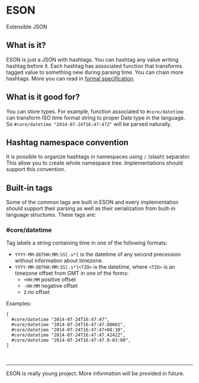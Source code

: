 ESON
====

Extensible JSON

What is it?
-----------

ESON is just a JSON with hashtags. You can hashtag any value writing hashtag
before it. Each hashtag has associated function that transforms tagged
value to something new during parsing time. You can chain more hashtags.
More you can read in [formal specification](specification.txt).

What is it good for?
--------------------

You can store types. For example, function associated to `#core/datetime`
can transform ISO time format string to proper Date type in the language.
So `#core/datetime "2014-07-24T16:47:47Z"` will be parsed naturally.

Hashtag namespace convention
-------------------------

It is possible to organize hashtags in namespaces using `/` (slash) separator.
This allow you to create whole namespace tree. Implementations should support
this convention.

Built-in tags
-------------

Some of the common tags are built in ESON and every implementation should
support their parsing as well as their serialization from built-in language
structures. These tags are:

### #core/datetime ###

Tag labels a string containing time in one of the following formats:

  * `YYYY-MM-DDTHH:MM:SS[.s*]` is the datetime of any second
    precession without information about timezone.
  * `YYYY-MM-DDTHH:MM:SS[.s*]<TZO>` is the datetime, where `<TZO>`
    is an timezone offset from GMT in one of the forms:
      * `+HH:MM` positive offset
      * `-HH:MM` negative offset
      * `Z` no offset

Examples:

    [
      #core/datetime "2014-07-24T16:47:47",
      #core/datetime "2014-07-24T16:47:47.00001",
      #core/datetime "2014-07-24T16:47:47+08:30",
      #core/datetime "2014-07-24T16:47:47.4242Z",
      #core/datetime "2014-07-24T16:47:47.0-03:00",
    ]

&nbsp;

-------------------------------------------------------------------------------

ESON is really young project. More information will be provided in future.
